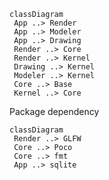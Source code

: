 ```mermaid
classDiagram
 App ..> Render
 App ..> Modeler
 App ..> Drawing
 Render ..> Core
 Render ..> Kernel
 Drawing ..> Kernel
 Modeler ..> Kernel
 Core ..> Base
 Kernel ..> Core
```

Package dependency

```mermaid
classDiagram
 Render ..> GLFW
 Core ..> Poco
 Core ..> fmt
 App ..> sqlite
```